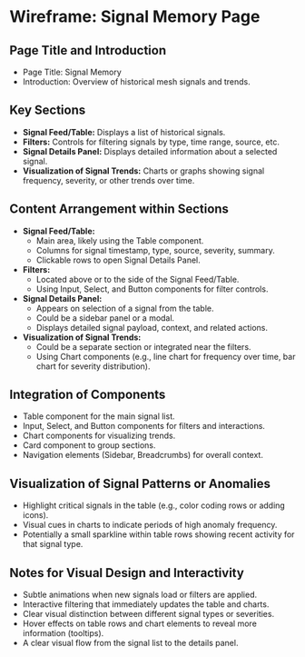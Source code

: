 # Wireframe: Signal Memory Page

## Page Title and Introduction
- Page Title: Signal Memory
- Introduction: Overview of historical mesh signals and trends.

## Key Sections
- **Signal Feed/Table:** Displays a list of historical signals.
- **Filters:** Controls for filtering signals by type, time range, source, etc.
- **Signal Details Panel:** Displays detailed information about a selected signal.
- **Visualization of Signal Trends:** Charts or graphs showing signal frequency, severity, or other trends over time.

## Content Arrangement within Sections
- **Signal Feed/Table:**
    - Main area, likely using the Table component.
    - Columns for signal timestamp, type, source, severity, summary.
    - Clickable rows to open Signal Details Panel.
- **Filters:**
    - Located above or to the side of the Signal Feed/Table.
    - Using Input, Select, and Button components for filter controls.
- **Signal Details Panel:**
    - Appears on selection of a signal from the table.
    - Could be a sidebar panel or a modal.
    - Displays detailed signal payload, context, and related actions.
- **Visualization of Signal Trends:**
    - Could be a separate section or integrated near the filters.
    - Using Chart components (e.g., line chart for frequency over time, bar chart for severity distribution).

## Integration of Components
- Table component for the main signal list.
- Input, Select, and Button components for filters and interactions.
- Chart components for visualizing trends.
- Card component to group sections.
- Navigation elements (Sidebar, Breadcrumbs) for overall context.

## Visualization of Signal Patterns or Anomalies
- Highlight critical signals in the table (e.g., color coding rows or adding icons).
- Visual cues in charts to indicate periods of high anomaly frequency.
- Potentially a small sparkline within table rows showing recent activity for that signal type.

## Notes for Visual Design and Interactivity
- Subtle animations when new signals load or filters are applied.
- Interactive filtering that immediately updates the table and charts.
- Clear visual distinction between different signal types or severities.
- Hover effects on table rows and chart elements to reveal more information (tooltips).
- A clear visual flow from the signal list to the details panel.